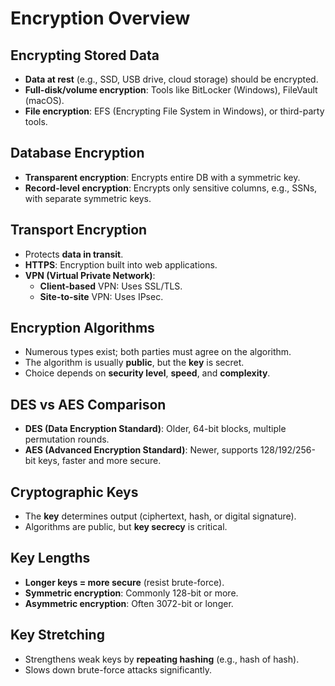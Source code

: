 # Encryption Overview

## Encrypting Stored Data
- **Data at rest** (e.g., SSD, USB drive, cloud storage) should be encrypted.
- **Full-disk/volume encryption**: Tools like BitLocker (Windows), FileVault (macOS).
- **File encryption**: EFS (Encrypting File System in Windows), or third-party tools.

## Database Encryption
- **Transparent encryption**: Encrypts entire DB with a symmetric key.
- **Record-level encryption**: Encrypts only sensitive columns, e.g., SSNs, with separate symmetric keys.

## Transport Encryption
- Protects **data in transit**.
- **HTTPS**: Encryption built into web applications.
- **VPN (Virtual Private Network)**:
  - **Client-based** VPN: Uses SSL/TLS.
  - **Site-to-site** VPN: Uses IPsec.

## Encryption Algorithms
- Numerous types exist; both parties must agree on the algorithm.
- The algorithm is usually **public**, but the **key** is secret.
- Choice depends on **security level**, **speed**, and **complexity**.

## DES vs AES Comparison
- **DES (Data Encryption Standard)**: Older, 64-bit blocks, multiple permutation rounds.
- **AES (Advanced Encryption Standard)**: Newer, supports 128/192/256-bit keys, faster and more secure.

## Cryptographic Keys
- The **key** determines output (ciphertext, hash, or digital signature).
- Algorithms are public, but **key secrecy** is critical.

## Key Lengths
- **Longer keys = more secure** (resist brute-force).
- **Symmetric encryption**: Commonly 128-bit or more.
- **Asymmetric encryption**: Often 3072-bit or longer.

## Key Stretching
- Strengthens weak keys by **repeating hashing** (e.g., hash of hash).
- Slows down brute-force attacks significantly.
